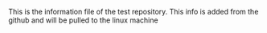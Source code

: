 This is the information file of the test repository. 
This info is added from the github and will be pulled to the linux machine
 
